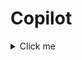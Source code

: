 # Copilot
<details>
  <summary>Click me</summary>

<details>
<summary>Prompts</summary>

This is the content of the collapsible section. You can include any Markdown-formatted text, lists, or code here.

</details>
